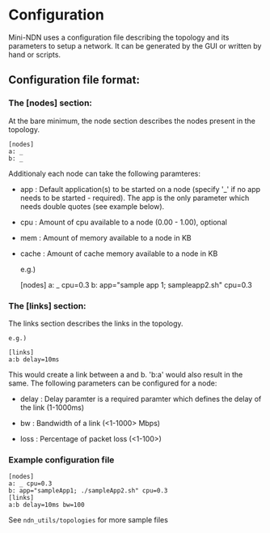 Configuration
=============

Mini-NDN uses a configuration file describing the topology and its parameters to setup a network.
It can be generated by the GUI or written by hand or scripts.

## Configuration file format:

### The [nodes] section:

At the bare minimum, the node section describes the nodes present in the topology.

    [nodes]
    a: _
    b: _

Additionaly each node can take the following paramteres:

* app   : Default application(s) to be started on a node (specify '_' if no app needs to be started - required).
The app is the only parameter which needs double quotes (see example below).

* cpu   : Amount of cpu available to a node (0.00 - 1.00), optional

* mem   : Amount of memory available to a node in KB

* cache : Amount of cache memory available to a node in KB


    e.g.)

    [nodes]
    a: _ cpu=0.3
    b: app="sample app 1; sampleapp2.sh" cpu=0.3

### The [links] section:

The links section describes the links in the topology.

    e.g.)

    [links]
    a:b delay=10ms

This would create a link between a and b. 'b:a' would also result in the same.
The following parameters can be configured for a node:

* delay : Delay paramter is a required paramter which defines the delay of the link (1-1000ms)

* bw    : Bandwidth of a link (<1-1000> Mbps)

* loss  : Percentage of packet loss (<1-100>)

### Example configuration file

    [nodes]
    a: _ cpu=0.3
    b: app="sampleApp1; ./sampleApp2.sh" cpu=0.3
    [links]
    a:b delay=10ms bw=100

See ``ndn_utils/topologies`` for more sample files

